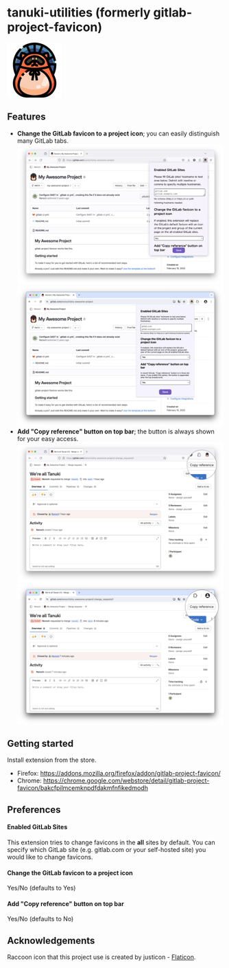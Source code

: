 # tanuki-utilities (formerly gitlab-project-favicon)

![icon](src/icons/gitlab-project-favicon-128.png)

## Features

* **Change the GitLab favicon to a project icon**; you can easily distinguish many GitLab tabs.  
  ![Firefox](images/screenshot_firefox_overview.png)  
  ![Chrome](images/screenshot_chrome_overview.png)
* **Add "Copy reference" button on top bar**; the button is always shown for your easy access.  
  ![Firefox](images/screenshot_firefox_copy_reference.png)  
  ![Chrome](images/screenshot_chrome_copy_reference.png)

## Getting started

Install extension from the store.

* Firefox: https://addons.mozilla.org/firefox/addon/gitlab-project-favicon/
* Chrome: https://chrome.google.com/webstore/detail/gitlab-project-favicon/bakcfpilmcemknpdfdakmfnfikedmodh

## Preferences

#### Enabled GitLab Sites

This extension tries to change favicons in the **all** sites by default. You can specify which GitLab site (e.g. gitlab.com or your self-hosted site) you would like to change favicons.

#### Change the GitLab favicon to a project icon

Yes/No (defaults to Yes)

#### Add "Copy reference" button on top bar

Yes/No (defaults to No)

## Acknowledgements

Raccoon icon that this project use is created by justicon - [Flaticon](https://www.flaticon.com/free-icons/raccoon).
